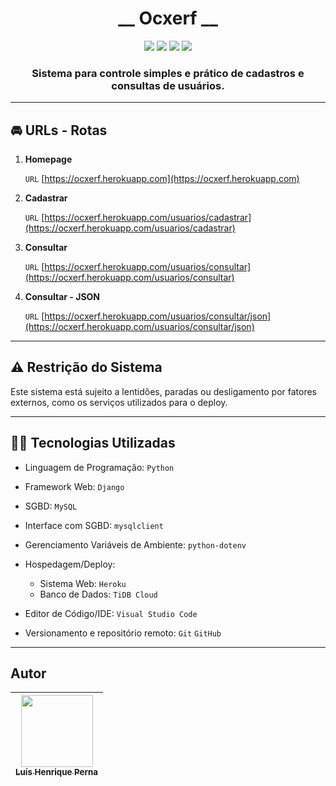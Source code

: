 <!--
    __ Para uma melhor experiência, acesse:
    ____ (repositório) 
    ____ (sistema na web) 
-->
 
 <h1 align="center">__ Ocxerf __</h1>

 <p align="center">
<img src="https://img.shields.io/badge/__ Ocxerf __-v1.0.0-333758?style=for-the-badge"/>
<img src="https://img.shields.io/badge/Python-3776AB?style=for-the-badge&logo=python&logoColor=white"/>
<img src="https://img.shields.io/badge/Django-092E20?style=for-the-badge&logo=django&logoColor=white"/>
<img src="https://img.shields.io/badge/mysql-00758f.svg?style=for-the-badge&logo=mysql&logoColor=white"/>
</p>

<h3 align="center">
Sistema para controle simples e prático de cadastros e consultas de usuários.
</h3>

<!-- Imagem do sistema -->

---

## :oncoming_automobile: URLs - Rotas

1. **Homepage**

    `URL` [https://ocxerf.herokuapp.com](https://ocxerf.herokuapp.com)

2. **Cadastrar**

    `URL` [https://ocxerf.herokuapp.com/usuarios/cadastrar](https://ocxerf.herokuapp.com/usuarios/cadastrar)

3. **Consultar**

    `URL` [https://ocxerf.herokuapp.com/usuarios/consultar](https://ocxerf.herokuapp.com/usuarios/consultar)

3. **Consultar - JSON**

    `URL` [https://ocxerf.herokuapp.com/usuarios/consultar/json](https://ocxerf.herokuapp.com/usuarios/consultar/json)

---

## :warning: Restrição do Sistema

Este sistema está sujeito a lentidões, paradas ou desligamento por fatores externos, como os serviços utilizados para o deploy.

---

## :man_technologist: Tecnologias Utilizadas

- Linguagem de Programação: `Python`

- Framework Web: `Django`

- SGBD: `MySQL`

- Interface com SGBD: `mysqlclient`

- Gerenciamento Variáveis de Ambiente: `python-dotenv`

- Hospedagem/Deploy:
  - Sistema Web: `Heroku`
  - Banco de Dados: `TiDB Cloud`

- Editor de Código/IDE: `Visual Studio Code`

- Versionamento e repositório remoto: `Git` `GitHub`

---

## Autor

| [<img src="https://avatars.githubusercontent.com/u/96630233?s=400&u=3400cfe6ba8fb87692f4f14cbdbef3e5cc996b67&v=4" width=115><br><sub>Luís Henrique Perna</sub>](https://github.com/luishperna) |
| :---: |